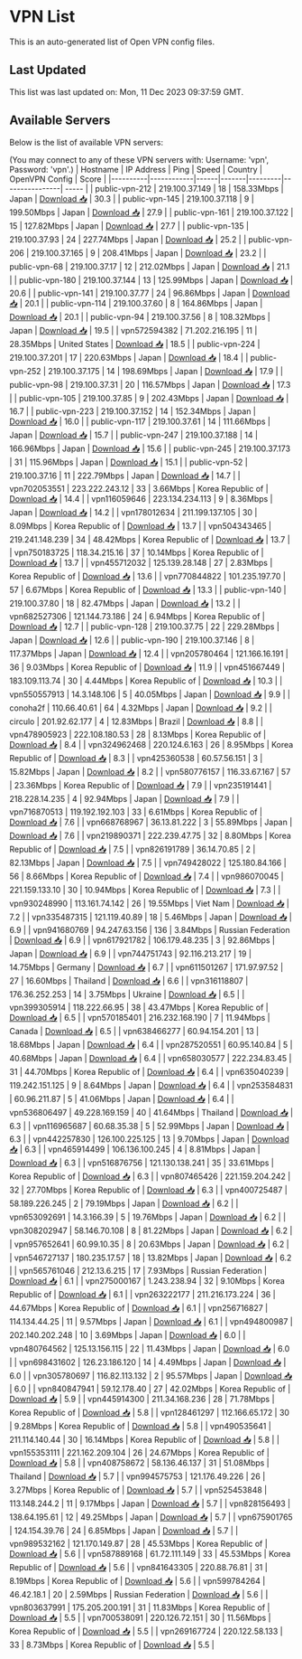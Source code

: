 # VPN List

This is an auto-generated list of Open VPN config files.

## Last Updated

This list was last updated on: Mon, 11 Dec 2023 09:37:59 GMT.

## Available Servers

Below is the list of available VPN servers:

(You may connect to any of these VPN servers with: Username: 'vpn', Password: 'vpn'.)
| Hostname | IP Address | Ping | Speed | Country | OpenVPN Config | Score |
|----------|------------|------|-------|---------|----------------| ----- |
| public-vpn-212 | 219.100.37.149 | 18 | 158.33Mbps | Japan | [Download 📥](./configs/server_0_JP.ovpn) | 30.3 |
| public-vpn-145 | 219.100.37.118 | 9 | 199.50Mbps | Japan | [Download 📥](./configs/server_1_JP.ovpn) | 27.9 |
| public-vpn-161 | 219.100.37.122 | 15 | 127.82Mbps | Japan | [Download 📥](./configs/server_2_JP.ovpn) | 27.7 |
| public-vpn-135 | 219.100.37.93 | 24 | 227.74Mbps | Japan | [Download 📥](./configs/server_3_JP.ovpn) | 25.2 |
| public-vpn-206 | 219.100.37.165 | 9 | 208.41Mbps | Japan | [Download 📥](./configs/server_4_JP.ovpn) | 23.2 |
| public-vpn-68 | 219.100.37.17 | 12 | 212.02Mbps | Japan | [Download 📥](./configs/server_5_JP.ovpn) | 21.1 |
| public-vpn-180 | 219.100.37.144 | 13 | 125.99Mbps | Japan | [Download 📥](./configs/server_6_JP.ovpn) | 20.6 |
| public-vpn-141 | 219.100.37.77 | 24 | 96.86Mbps | Japan | [Download 📥](./configs/server_7_JP.ovpn) | 20.1 |
| public-vpn-114 | 219.100.37.60 | 8 | 164.86Mbps | Japan | [Download 📥](./configs/server_8_JP.ovpn) | 20.1 |
| public-vpn-94 | 219.100.37.56 | 8 | 108.32Mbps | Japan | [Download 📥](./configs/server_9_JP.ovpn) | 19.5 |
| vpn572594382 | 71.202.216.195 | 11 | 28.35Mbps | United States | [Download 📥](./configs/server_10_US.ovpn) | 18.5 |
| public-vpn-224 | 219.100.37.201 | 17 | 220.63Mbps | Japan | [Download 📥](./configs/server_11_JP.ovpn) | 18.4 |
| public-vpn-252 | 219.100.37.175 | 14 | 198.69Mbps | Japan | [Download 📥](./configs/server_12_JP.ovpn) | 17.9 |
| public-vpn-98 | 219.100.37.31 | 20 | 116.57Mbps | Japan | [Download 📥](./configs/server_13_JP.ovpn) | 17.3 |
| public-vpn-105 | 219.100.37.85 | 9 | 202.43Mbps | Japan | [Download 📥](./configs/server_14_JP.ovpn) | 16.7 |
| public-vpn-223 | 219.100.37.152 | 14 | 152.34Mbps | Japan | [Download 📥](./configs/server_15_JP.ovpn) | 16.0 |
| public-vpn-117 | 219.100.37.61 | 14 | 111.66Mbps | Japan | [Download 📥](./configs/server_16_JP.ovpn) | 15.7 |
| public-vpn-247 | 219.100.37.188 | 14 | 166.96Mbps | Japan | [Download 📥](./configs/server_17_JP.ovpn) | 15.6 |
| public-vpn-245 | 219.100.37.173 | 31 | 115.96Mbps | Japan | [Download 📥](./configs/server_18_JP.ovpn) | 15.1 |
| public-vpn-52 | 219.100.37.16 | 11 | 222.79Mbps | Japan | [Download 📥](./configs/server_19_JP.ovpn) | 14.7 |
| vpn702053551 | 223.222.243.12 | 33 | 3.66Mbps | Korea Republic of | [Download 📥](./configs/server_20_KR.ovpn) | 14.4 |
| vpn116059646 | 223.134.234.113 | 9 | 8.36Mbps | Japan | [Download 📥](./configs/server_21_JP.ovpn) | 14.2 |
| vpn178012634 | 211.199.137.105 | 30 | 8.09Mbps | Korea Republic of | [Download 📥](./configs/server_22_KR.ovpn) | 13.7 |
| vpn504343465 | 219.241.148.239 | 34 | 48.42Mbps | Korea Republic of | [Download 📥](./configs/server_23_KR.ovpn) | 13.7 |
| vpn750183725 | 118.34.215.16 | 37 | 10.14Mbps | Korea Republic of | [Download 📥](./configs/server_24_KR.ovpn) | 13.7 |
| vpn455712032 | 125.139.28.148 | 27 | 2.83Mbps | Korea Republic of | [Download 📥](./configs/server_25_KR.ovpn) | 13.6 |
| vpn770844822 | 101.235.197.70 | 57 | 6.67Mbps | Korea Republic of | [Download 📥](./configs/server_26_KR.ovpn) | 13.3 |
| public-vpn-140 | 219.100.37.80 | 18 | 82.47Mbps | Japan | [Download 📥](./configs/server_27_JP.ovpn) | 13.2 |
| vpn682527306 | 121.144.73.186 | 24 | 6.94Mbps | Korea Republic of | [Download 📥](./configs/server_28_KR.ovpn) | 12.7 |
| public-vpn-128 | 219.100.37.75 | 22 | 229.28Mbps | Japan | [Download 📥](./configs/server_29_JP.ovpn) | 12.6 |
| public-vpn-190 | 219.100.37.146 | 8 | 117.37Mbps | Japan | [Download 📥](./configs/server_30_JP.ovpn) | 12.4 |
| vpn205780464 | 121.166.16.191 | 36 | 9.03Mbps | Korea Republic of | [Download 📥](./configs/server_31_KR.ovpn) | 11.9 |
| vpn451667449 | 183.109.113.74 | 30 | 4.44Mbps | Korea Republic of | [Download 📥](./configs/server_32_KR.ovpn) | 10.3 |
| vpn550557913 | 14.3.148.106 | 5 | 40.05Mbps | Japan | [Download 📥](./configs/server_33_JP.ovpn) | 9.9 |
| conoha2f | 110.66.40.61 | 64 | 4.32Mbps | Japan | [Download 📥](./configs/server_34_JP.ovpn) | 9.2 |
| circulo | 201.92.62.177 | 4 | 12.83Mbps | Brazil | [Download 📥](./configs/server_35_BR.ovpn) | 8.8 |
| vpn478905923 | 222.108.180.53 | 28 | 8.13Mbps | Korea Republic of | [Download 📥](./configs/server_36_KR.ovpn) | 8.4 |
| vpn324962468 | 220.124.6.163 | 26 | 8.95Mbps | Korea Republic of | [Download 📥](./configs/server_37_KR.ovpn) | 8.3 |
| vpn425360538 | 60.57.56.151 | 3 | 15.82Mbps | Japan | [Download 📥](./configs/server_38_JP.ovpn) | 8.2 |
| vpn580776157 | 116.33.67.167 | 57 | 23.36Mbps | Korea Republic of | [Download 📥](./configs/server_39_KR.ovpn) | 7.9 |
| vpn235191441 | 218.228.14.235 | 4 | 92.94Mbps | Japan | [Download 📥](./configs/server_40_JP.ovpn) | 7.9 |
| vpn716870513 | 119.192.192.103 | 33 | 6.61Mbps | Korea Republic of | [Download 📥](./configs/server_41_KR.ovpn) | 7.6 |
| vpn668768967 | 36.13.81.222 | 3 | 55.89Mbps | Japan | [Download 📥](./configs/server_42_JP.ovpn) | 7.6 |
| vpn219890371 | 222.239.47.75 | 32 | 8.80Mbps | Korea Republic of | [Download 📥](./configs/server_43_KR.ovpn) | 7.5 |
| vpn826191789 | 36.14.70.85 | 2 | 82.13Mbps | Japan | [Download 📥](./configs/server_44_JP.ovpn) | 7.5 |
| vpn749428022 | 125.180.84.166 | 56 | 8.66Mbps | Korea Republic of | [Download 📥](./configs/server_45_KR.ovpn) | 7.4 |
| vpn986070045 | 221.159.133.10 | 30 | 10.94Mbps | Korea Republic of | [Download 📥](./configs/server_46_KR.ovpn) | 7.3 |
| vpn930248990 | 113.161.74.142 | 26 | 19.55Mbps | Viet Nam | [Download 📥](./configs/server_47_VN.ovpn) | 7.2 |
| vpn335487315 | 121.119.40.89 | 18 | 5.46Mbps | Japan | [Download 📥](./configs/server_48_JP.ovpn) | 6.9 |
| vpn941680769 | 94.247.63.156 | 136 | 3.84Mbps | Russian Federation | [Download 📥](./configs/server_49_RU.ovpn) | 6.9 |
| vpn617921782 | 106.179.48.235 | 3 | 92.86Mbps | Japan | [Download 📥](./configs/server_50_JP.ovpn) | 6.9 |
| vpn744751743 | 92.116.213.217 | 19 | 14.75Mbps | Germany | [Download 📥](./configs/server_51_DE.ovpn) | 6.7 |
| vpn611501267 | 171.97.97.52 | 27 | 16.60Mbps | Thailand | [Download 📥](./configs/server_52_TH.ovpn) | 6.6 |
| vpn316118807 | 176.36.252.253 | 14 | 3.75Mbps | Ukraine | [Download 📥](./configs/server_53_UA.ovpn) | 6.5 |
| vpn399305914 | 118.222.66.95 | 38 | 43.47Mbps | Korea Republic of | [Download 📥](./configs/server_54_KR.ovpn) | 6.5 |
| vpn570185401 | 216.232.168.190 | 7 | 11.94Mbps | Canada | [Download 📥](./configs/server_55_CA.ovpn) | 6.5 |
| vpn638466277 | 60.94.154.201 | 13 | 18.68Mbps | Japan | [Download 📥](./configs/server_56_JP.ovpn) | 6.4 |
| vpn287520551 | 60.95.140.84 | 5 | 40.68Mbps | Japan | [Download 📥](./configs/server_57_JP.ovpn) | 6.4 |
| vpn658030577 | 222.234.83.45 | 31 | 44.70Mbps | Korea Republic of | [Download 📥](./configs/server_58_KR.ovpn) | 6.4 |
| vpn635040239 | 119.242.151.125 | 9 | 8.64Mbps | Japan | [Download 📥](./configs/server_59_JP.ovpn) | 6.4 |
| vpn253584831 | 60.96.211.87 | 5 | 41.06Mbps | Japan | [Download 📥](./configs/server_60_JP.ovpn) | 6.4 |
| vpn536806497 | 49.228.169.159 | 40 | 41.64Mbps | Thailand | [Download 📥](./configs/server_61_TH.ovpn) | 6.3 |
| vpn116965687 | 60.68.35.38 | 5 | 52.99Mbps | Japan | [Download 📥](./configs/server_62_JP.ovpn) | 6.3 |
| vpn442257830 | 126.100.225.125 | 13 | 9.70Mbps | Japan | [Download 📥](./configs/server_63_JP.ovpn) | 6.3 |
| vpn465914499 | 106.136.100.245 | 4 | 8.81Mbps | Japan | [Download 📥](./configs/server_64_JP.ovpn) | 6.3 |
| vpn516876756 | 121.130.138.241 | 35 | 33.61Mbps | Korea Republic of | [Download 📥](./configs/server_65_KR.ovpn) | 6.3 |
| vpn807465426 | 221.159.204.242 | 32 | 27.70Mbps | Korea Republic of | [Download 📥](./configs/server_66_KR.ovpn) | 6.3 |
| vpn400725487 | 58.189.226.245 | 2 | 79.19Mbps | Japan | [Download 📥](./configs/server_67_JP.ovpn) | 6.2 |
| vpn653092691 | 14.3.166.39 | 5 | 19.76Mbps | Japan | [Download 📥](./configs/server_68_JP.ovpn) | 6.2 |
| vpn308202947 | 58.146.70.108 | 8 | 81.22Mbps | Japan | [Download 📥](./configs/server_69_JP.ovpn) | 6.2 |
| vpn957652641 | 60.99.10.35 | 8 | 20.63Mbps | Japan | [Download 📥](./configs/server_70_JP.ovpn) | 6.2 |
| vpn546727137 | 180.235.17.57 | 18 | 13.82Mbps | Japan | [Download 📥](./configs/server_71_JP.ovpn) | 6.2 |
| vpn565761046 | 212.13.6.215 | 17 | 7.93Mbps | Russian Federation | [Download 📥](./configs/server_72_RU.ovpn) | 6.1 |
| vpn275000167 | 1.243.238.94 | 32 | 9.10Mbps | Korea Republic of | [Download 📥](./configs/server_73_KR.ovpn) | 6.1 |
| vpn263222177 | 211.216.173.224 | 36 | 44.67Mbps | Korea Republic of | [Download 📥](./configs/server_74_KR.ovpn) | 6.1 |
| vpn256716827 | 114.134.44.25 | 11 | 9.57Mbps | Japan | [Download 📥](./configs/server_75_JP.ovpn) | 6.1 |
| vpn494800987 | 202.140.202.248 | 10 | 3.69Mbps | Japan | [Download 📥](./configs/server_76_JP.ovpn) | 6.0 |
| vpn480764562 | 125.13.156.115 | 22 | 11.43Mbps | Japan | [Download 📥](./configs/server_77_JP.ovpn) | 6.0 |
| vpn698431602 | 126.23.186.120 | 14 | 4.49Mbps | Japan | [Download 📥](./configs/server_78_JP.ovpn) | 6.0 |
| vpn305780697 | 116.82.113.132 | 2 | 95.57Mbps | Japan | [Download 📥](./configs/server_79_JP.ovpn) | 6.0 |
| vpn840847941 | 59.12.178.40 | 27 | 42.02Mbps | Korea Republic of | [Download 📥](./configs/server_80_KR.ovpn) | 5.9 |
| vpn445914300 | 211.34.168.236 | 28 | 71.78Mbps | Korea Republic of | [Download 📥](./configs/server_81_KR.ovpn) | 5.8 |
| vpn128461297 | 112.166.65.172 | 30 | 9.28Mbps | Korea Republic of | [Download 📥](./configs/server_82_KR.ovpn) | 5.8 |
| vpn490535641 | 211.114.140.44 | 30 | 16.14Mbps | Korea Republic of | [Download 📥](./configs/server_83_KR.ovpn) | 5.8 |
| vpn155353111 | 221.162.209.104 | 26 | 24.67Mbps | Korea Republic of | [Download 📥](./configs/server_84_KR.ovpn) | 5.8 |
| vpn408758672 | 58.136.46.137 | 31 | 51.08Mbps | Thailand | [Download 📥](./configs/server_85_TH.ovpn) | 5.7 |
| vpn994575753 | 121.176.49.226 | 26 | 3.27Mbps | Korea Republic of | [Download 📥](./configs/server_86_KR.ovpn) | 5.7 |
| vpn525453848 | 113.148.244.2 | 11 | 9.17Mbps | Japan | [Download 📥](./configs/server_87_JP.ovpn) | 5.7 |
| vpn828156493 | 138.64.195.61 | 12 | 49.25Mbps | Japan | [Download 📥](./configs/server_88_JP.ovpn) | 5.7 |
| vpn675901765 | 124.154.39.76 | 24 | 6.85Mbps | Japan | [Download 📥](./configs/server_89_JP.ovpn) | 5.7 |
| vpn989532162 | 121.170.149.87 | 28 | 45.53Mbps | Korea Republic of | [Download 📥](./configs/server_90_KR.ovpn) | 5.6 |
| vpn587889168 | 61.72.111.149 | 33 | 45.53Mbps | Korea Republic of | [Download 📥](./configs/server_91_KR.ovpn) | 5.6 |
| vpn841643305 | 220.88.76.81 | 31 | 8.19Mbps | Korea Republic of | [Download 📥](./configs/server_92_KR.ovpn) | 5.6 |
| vpn599784264 | 46.42.18.1 | 20 | 2.59Mbps | Russian Federation | [Download 📥](./configs/server_93_RU.ovpn) | 5.6 |
| vpn803637991 | 175.205.200.191 | 31 | 11.83Mbps | Korea Republic of | [Download 📥](./configs/server_94_KR.ovpn) | 5.5 |
| vpn700538091 | 220.126.72.151 | 30 | 11.56Mbps | Korea Republic of | [Download 📥](./configs/server_95_KR.ovpn) | 5.5 |
| vpn269167724 | 220.122.58.133 | 33 | 8.73Mbps | Korea Republic of | [Download 📥](./configs/server_96_KR.ovpn) | 5.5 |
